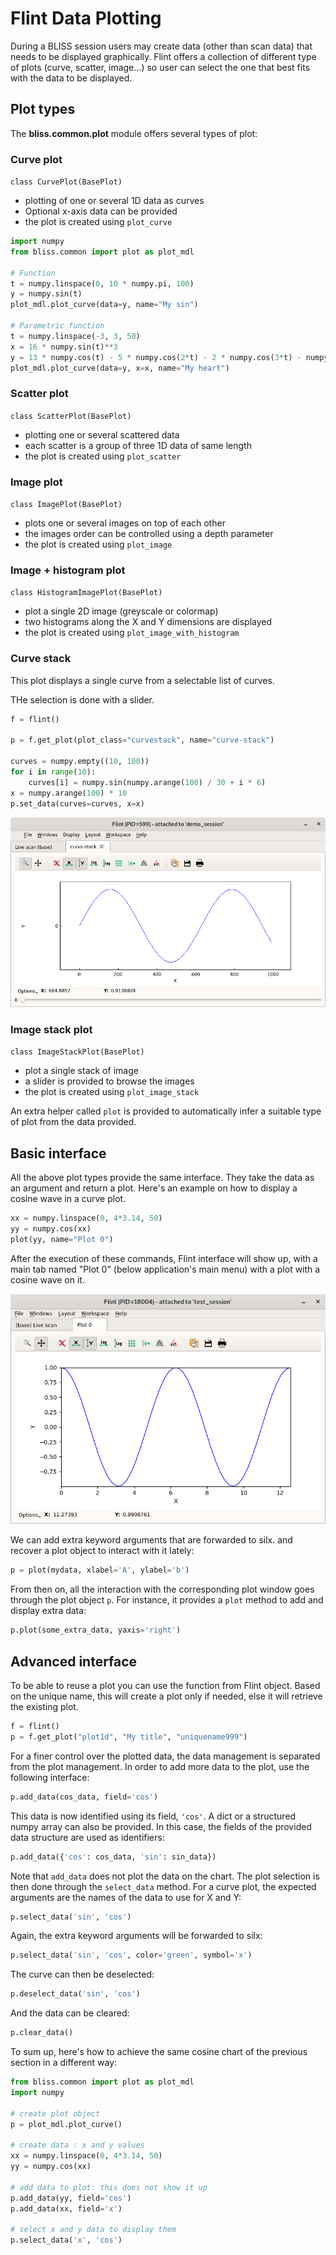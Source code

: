 
# Flint Data Plotting

During a BLISS session users may create data (other than scan data) that needs to be displayed graphically. Flint offers a collection of different type of plots (curve, scatter, image...) so user can select the one that best fits with the data to be displayed.

## Plot types

The **bliss.common.plot** module offers several types of plot:

### Curve plot

`class CurvePlot(BasePlot)`

  * plotting of one or several 1D data as curves
  * Optional x-axis data can be provided
  * the plot is created using `plot_curve`

```python
import numpy
from bliss.common import plot as plot_mdl

# Function
t = numpy.linspace(0, 10 * numpy.pi, 100)
y = numpy.sin(t)
plot_mdl.plot_curve(data=y, name="My sin")

# Parametric function
t = numpy.linspace(-3, 3, 50)
x = 16 * numpy.sin(t)**3
y = 13 * numpy.cos(t) - 5 * numpy.cos(2*t) - 2 * numpy.cos(3*t) - numpy.cos(4*t)
plot_mdl.plot_curve(data=y, x=x, name="My heart")
```

### Scatter plot

`class ScatterPlot(BasePlot)`

  * plotting one or several scattered data
  * each scatter is a group of three 1D data of same length
  * the plot is created using `plot_scatter`

### Image plot

`class ImagePlot(BasePlot)`

  * plots one or several images on top of each other
  * the images order can be controlled using a depth parameter
  * the plot is created using `plot_image`

### Image + histogram plot

`class HistogramImagePlot(BasePlot)`

  * plot a single 2D image (greyscale or colormap)
  * two histograms along the X and Y dimensions are displayed
  * the plot is created using `plot_image_with_histogram`

### Curve stack

This plot displays a single curve from a selectable list of curves.

THe selection is done with a slider.

```python
f = flint()

p = f.get_plot(plot_class="curvestack", name="curve-stack")

curves = numpy.empty((10, 100))
for i in range(10):
    curves[i] = numpy.sin(numpy.arange(100) / 30 + i * 6)
x = numpy.arange(100) * 10
p.set_data(curves=curves, x=x)
```

![Screenshot](img/custom-plot-curve-stack.png)

### Image stack plot

`class ImageStackPlot(BasePlot)`

  * plot a single stack of image
  * a slider is provided to browse the images
  * the plot is created using `plot_image_stack`

An extra helper called `plot` is provided to automatically infer
a suitable type of plot from the data provided.

## Basic interface

All the above plot types provide the same interface. They take the data
as an argument and return a plot. Here's an example on how to display a cosine wave in a curve plot.

```python
xx = numpy.linspace(0, 4*3.14, 50)
yy = numpy.cos(xx)
plot(yy, name="Plot 0")
```

After the execution of these commands, Flint interface will show up, with a main tab named "Plot 0" (below application's main menu) with a plot with a cosine wave on it.

![Screenshot](img/plot_1d_cosinus.png)

We can add extra keyword arguments that are forwarded to silx. and recover a plot object to interact with it lately:

```python
p = plot(mydata, xlabel='A', ylabel='b')
```

From then on, all the interaction with the corresponding plot window goes
through the plot object `p`. For instance, it provides a ``plot`` method
to add and display extra data:

```python
p.plot(some_extra_data, yaxis='right')
```

## Advanced interface

To be able to reuse a plot you can use the function from Flint object.
Based on the unique name, this will create a plot only if needed, else it will
retrieve the existing plot.

```python
f = flint()
p = f.get_plot("plot1d", "My title", "uniquename999")
```

For a finer control over the plotted data, the data management is
separated from the plot management. In order to add more data to
the plot, use the following interface:

```python
p.add_data(cos_data, field='cos')
```

This data is now identified using its field, ``'cos'``. A dict or
a structured numpy array can also be provided. In this case,
the fields of the provided data structure are used as identifiers:

```python
p.add_data({'cos': cos_data, 'sin': sin_data})
```

Note that ``add_data`` does not plot the data on the chart. The plot selection is then done through the ``select_data`` method.
For a curve plot, the expected arguments are the names of the data
to use for X and Y:

```python
p.select_data('sin', 'cos')
```

Again, the extra keyword arguments will be forwarded to silx:

```python
p.select_data('sin', 'cos', color='green', symbol='x')
```

The curve can then be deselected:

```python
p.deselect_data('sin', 'cos')
```

And the data can be cleared:

```python
p.clear_data()
```

To sum up, here's how to achieve the same cosine chart of the previous section in a different way:

```python
from bliss.common import plot as plot_mdl
import numpy

# create plot object
p = plot_mdl.plot_curve()

# create data : x and y values
xx = numpy.linspace(0, 4*3.14, 50)
yy = numpy.cos(xx)

# add data to plot: this does not show it up
p.add_data(yy, field='cos')
p.add_data(xx, field='x')

# select x and y data to display them
p.select_data('x', 'cos')
```
